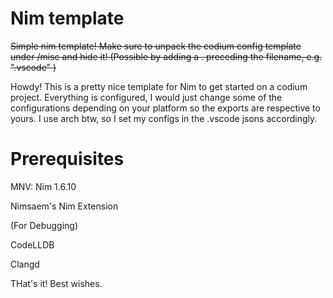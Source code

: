 # Nim template
~~Simple nim template! Make sure to unpack the codium config template under /misc and hide it! (Possible by adding a . preceding the filename, e.g. ".vscode" )~~

Howdy! This is a pretty nice template for Nim to get started on a codium project. Everything is configured, I would just change some of the configurations depending on your platform so the exports are respective to yours. I use arch btw, so I set my configs in the .vscode jsons accordingly.

# Prerequisites

MNV: Nim 1.6.10  

Nimsaem's Nim Extension  


(For Debugging)  

CodeLLDB  

Clangd  


THat's it! Best wishes.
